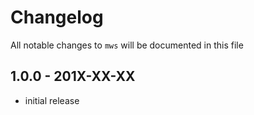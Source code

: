 # Changelog

All notable changes to `mws` will be documented in this file

## 1.0.0 - 201X-XX-XX

- initial release
